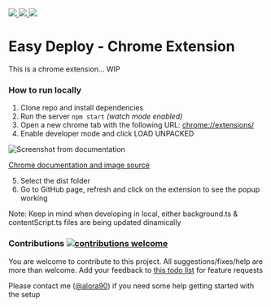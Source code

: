 <a href="https://github.com/ialex90/easy-deploy-extension/graphs/contributors">
    <img src="https://img.shields.io/github/contributors/ialex90/easy-deploy-extension.svg"/>
  </a>

  <a href="https://twitter.com/manekinekko">
    <img src="https://img.shields.io/badge/say-thanks-ff69b4.svg"/>
  </a>
  
<a href="https://angular.io">
  <img src="https://img.shields.io/badge/Made%20with-Angular-E13137.svg"/>
</a>

# Easy Deploy - Chrome Extension

This is a chrome extension... WIP

### How to run locally

1. Clone repo and install dependencies
2. Run the server `npm start` _(watch mode enabled)_
3. Open a new chrome tab with the following URL: <chrome://extensions/>
4. Enable developer mode and click LOAD UNPACKED

  ![Screenshot from documentation](https://developer.chrome.com/static/images/get_started/load_extension.png "Screenshot from documentation")
  
  [Chrome documentation and image source](https://developer.chrome.com/extensions/getstarted#manifest)

5. Select the dist folder
6. Go to GitHub page, refresh and click on the extension to see the popup working

Note: Keep in mind when developing in local, either background.ts & contentScript.ts files are being updated dinamically


### Contributions [![contributions welcome](https://img.shields.io/badge/contributions-welcome-brightgreen.svg?style=flat)](https://github.com/ialex90/easy-deploy/issues)

You are welcome to contribute to this project.
All suggestions/fixes/help are more than welcome. Add your feedback to [this todo list](https://github.com/ialex90/easy-deploy-extension/issues/1) for feature requests

Please contact me ([@alora90](https://twitter.com/alora90)) if you need some help getting started with the setup
